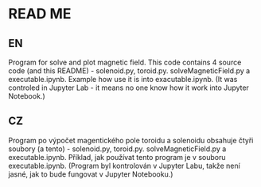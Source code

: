 # READ ME

## EN
Program for solve and plot magnetic field. This code contains 4 source code (and this README) - solenoid.py, toroid.py. solveMagneticField.py a executable.ipynb. Example how use it is into exacutable.ipynb. (It was controled in Jupyter Lab - it means no one know how it work into Jupyter Notebook.)

## CZ
Program po výpočet magentického pole toroidu a solenoidu obsahuje čtyři soubory (a tento) - solenoid.py, toroid.py. solveMagneticField.py a executable.ipynb. Příklad, jak používat tento program je v souboru executable.ipynb. (Program byl kontrolován v Jupyter Labu, takže není jasné, jak to bude fungovat v Jupyter Notebooku.)

